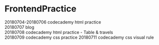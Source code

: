 # FrontendPractice
20180704-20180706 codecademy html practice <br/>
20180707 blog <br/>
20180708 codecademy html practice - Table & travels <br/>
20180709 codecademy css practice
20180711 codecademy css visual rule
